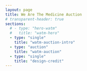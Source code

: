 ```yaml
---
layout: page
title: We Are The Medicine Auction
# transparent-header: true
sections:
  # - type: "hero-watm"
  #   title: "watm-hero"
  - type: "single"
    title: "watm-auction-intro"
  - type: "auction"
    title: "watm-auction"
  - type: "single"
    title: "design-credit"
---
```

